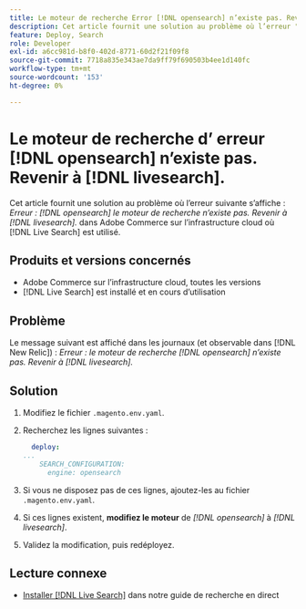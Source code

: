 ```yaml
---
title: Le moteur de recherche Error [!DNL opensearch] n’existe pas. Revenir à [!DNL livesearch].
description: Cet article fournit une solution au problème où l’erreur "Error- [!DNL opensearch] search engine n’existe pas" s’affiche. Revenir à  [!DNL livesearch].&grave; dans Adobe Commerce sur l’infrastructure cloud.
feature: Deploy, Search
role: Developer
exl-id: a6cc981d-b8f0-402d-8771-60d2f21f09f8
source-git-commit: 7718a835e343ae7da9ff79f690503b4ee1d140fc
workflow-type: tm+mt
source-wordcount: '153'
ht-degree: 0%

---
```


# Le moteur de recherche d’ erreur [!DNL opensearch] n’existe pas. Revenir à [!DNL livesearch].

Cet article fournit une solution au problème où l’erreur suivante s’affiche : *Erreur : [!DNL opensearch] le moteur de recherche n’existe pas. Revenir à [!DNL livesearch].* dans Adobe Commerce sur l’infrastructure cloud où [!DNL Live Search] est utilisé.

## Produits et versions concernés

* Adobe Commerce sur l’infrastructure cloud, toutes les versions
* [!DNL Live Search] est installé et en cours d’utilisation

## Problème

Le message suivant est affiché dans les journaux (et observable dans [!DNL New Relic]) :
*Erreur : le moteur de recherche [!DNL opensearch] n’existe pas. Revenir à [!DNL livesearch].*

## Solution

1. Modifiez le fichier `.magento.env.yaml`.
1. Recherchez les lignes suivantes :

   ```yaml
     deploy:
   ...
       SEARCH_CONFIGURATION:
         engine: opensearch
   ```

1. Si vous ne disposez pas de ces lignes, ajoutez-les au fichier `.magento.env.yaml`.
1. Si ces lignes existent, **modifiez le moteur** de *[!DNL opensearch]* à *[!DNL livesearch]*.
1. Validez la modification, puis redéployez.

## Lecture connexe

* [Installer [!DNL Live Search]](https://experienceleague.adobe.com/docs/commerce-merchant-services/live-search/onboard/install.html) dans notre guide de recherche en direct
